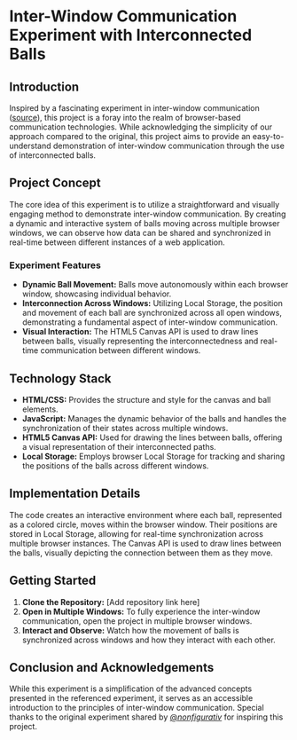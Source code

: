 # Inter-Window Communication Experiment with Interconnected Balls

## Introduction
Inspired by a fascinating experiment in inter-window communication ([source](https://twitter.com/_nonfigurativ_/status/1727322594570027343)), this project is a foray into the realm of browser-based communication technologies. While acknowledging the simplicity of our approach compared to the original, this project aims to provide an easy-to-understand demonstration of inter-window communication through the use of interconnected balls.

## Project Concept
The core idea of this experiment is to utilize a straightforward and visually engaging method to demonstrate inter-window communication. By creating a dynamic and interactive system of balls moving across multiple browser windows, we can observe how data can be shared and synchronized in real-time between different instances of a web application.

### Experiment Features
- **Dynamic Ball Movement:** Balls move autonomously within each browser window, showcasing individual behavior.
- **Interconnection Across Windows:** Utilizing Local Storage, the position and movement of each ball are synchronized across all open windows, demonstrating a fundamental aspect of inter-window communication.
- **Visual Interaction:** The HTML5 Canvas API is used to draw lines between balls, visually representing the interconnectedness and real-time communication between different windows.

## Technology Stack
- **HTML/CSS:** Provides the structure and style for the canvas and ball elements.
- **JavaScript:** Manages the dynamic behavior of the balls and handles the synchronization of their states across multiple windows.
- **HTML5 Canvas API:** Used for drawing the lines between balls, offering a visual representation of their interconnected paths.
- **Local Storage:** Employs browser Local Storage for tracking and sharing the positions of the balls across different windows.

## Implementation Details
The code creates an interactive environment where each ball, represented as a colored circle, moves within the browser window. Their positions are stored in Local Storage, allowing for real-time synchronization across multiple browser instances. The Canvas API is used to draw lines between the balls, visually depicting the connection between them as they move.

## Getting Started
1. **Clone the Repository:** [Add repository link here]
2. **Open in Multiple Windows:** To fully experience the inter-window communication, open the project in multiple browser windows.
3. **Interact and Observe:** Watch how the movement of balls is synchronized across windows and how they interact with each other.

## Conclusion and Acknowledgements
While this experiment is a simplification of the advanced concepts presented in the referenced experiment, it serves as an accessible introduction to the principles of inter-window communication. Special thanks to the original experiment shared by [@_nonfigurativ_](https://twitter.com/_nonfigurativ_/status/1727322594570027343) for inspiring this project.
